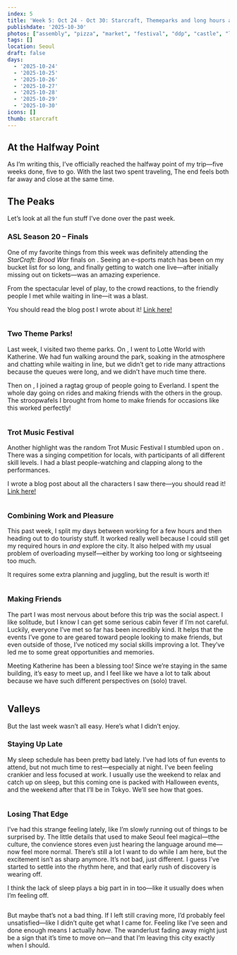 ```yaml
---
index: 5
title: 'Week 5: Oct 24 - Oct 30: Starcraft, Themeparks and long hours at work.'
publishdate: '2025-10-30'
photos: ["assembly", "pizza", "market", "festival", "ddp", "castle", "lotte", "starcraft", "winner", "group", "tigers", "rollercoaster", "fireworks", "desk","jokbal", "work", "unforgiven"]
tags: []
location: Seoul
draft: false
days:
  - '2025-10-24'
  - '2025-10-25'
  - '2025-10-26'
  - '2025-10-27'
  - '2025-10-28'
  - '2025-10-29'
  - '2025-10-30'
icons: []
thumb: starcraft
---
```

## At the Halfway Point
As I’m writing this, I’ve officially reached the halfway point of my trip—five weeks done, five to go. With the last two spent traveling, The end feels both far away and close at the same time.  

## The Peaks
Let’s look at all the fun stuff I’ve done over the past week.  

### ASL Season 20 – Finals
One of my favorite things from this week was definitely attending the *StarCraft: Brood War* finals on <Sun>. Seeing an e-sports match has been on my bucket list for so long, and finally getting to watch one live—after initially missing out on tickets—was an amazing experience.  

From the spectacular level of play, to the crowd reactions, to the friendly people I met while waiting in line—it was a blast.  

You should read the blog post I wrote about it! [Link here!](../blogs/starcraft-broodwar)

<Img starcraft desc="Game on!">

### Two Theme Parks!
Last week, I visited two theme parks. On <Sun>, I went to Lotte World with Katherine. We had fun walking around the park, soaking in the atmosphere and chatting while waiting in line, but we didn’t get to ride many attractions because the queues were long, and we didn’t have much time there.

Then on <Mon>, I joined a ragtag group of people going to Everland. I spent the whole day going on rides and making friends with the others in the group. The stroopwafels I brought from home to make friends for occasions like this worked perfectly!  

<Img rollercoaster desc="Wheeee!!!">

### Trot Music Festival
Another highlight was the random Trot Music Festival I stumbled upon on <Sat>. There was a singing competition for locals, with participants of all different skill levels. I had a blast people-watching and clapping along to the performances.  

I wrote a blog post about all the characters I saw there—you should read it! [Link here!](../blogs/trot-festival)

<Img festival desc="Foot loose!">

### Combining Work and Pleasure
This past week, I split my days between working for a few hours and then heading out to do touristy stuff. It worked really well because I could still get my required hours in *and* explore the city. It also helped with my usual problem of overloading myself—either by working too long or sightseeing too much.  

It requires some extra planning and juggling, but the result is worth it!  

<Img assembly desc="Running and sightseeing—now that’s efficiency!">

### Making Friends
The part I was most nervous about before this trip was the social aspect. I like solitude, but I know I can get some serious cabin fever if I’m not careful. Luckily, everyone I’ve met so far has been incredibly kind. It helps that the events I’ve gone to are geared toward people looking to make friends, but even outside of those, I’ve noticed my social skills improving a lot. They’ve led me to some great opportunities and memories.  

Meeting Katherine has been a blessing too! Since we’re staying in the same building, it’s easy to meet up, and I feel like we have a lot to talk about because we have such different perspectives on (solo) travel.  

<Img jokbal desc="You can only order portions for two here—so I bring Katherine along.">

## Valleys
But the last week wasn’t all easy. Here’s what I didn’t enjoy.  

### Staying Up Late
My sleep schedule has been pretty bad lately. I’ve had lots of fun events to attend, but not much time to rest—especially at night. I’ve been feeling crankier and less focused at work. I usually use the weekend to relax and catch up on sleep, but this coming one is packed with Halloween events, and the weekend after that I’ll be in Tokyo. We’ll see how that goes.  

<Img fireworks desc="Watching the fireworks was nice, but the two-hour commute back meant I didn’t get to bed until midnight.">

### Losing That Edge
I’ve had this strange feeling lately, like I’m slowly running out of things to be surprised by. The little details that used to make Seoul feel magical—tthe culture, the convience stores even just hearing the language around me—now feel more normal. There’s still a lot I want to do while I am here, but the excitement isn’t as sharp anymore. It’s not bad, just different. I guess I’ve started to settle into the rhythm here, and that early rush of discovery is wearing off.

I think the lack of sleep plays a big part in in too—like it usually does when I’m feeling off.  

<Img desk desc="Also—and I never thought I’d say this—but I’m getting pretty tired of convenience store gimbaps.">

But maybe that’s not a bad thing. If I left still craving more, I’d probably feel unsatisfied—like I didn’t quite get what I came for. Feeling like I’ve seen and done enough means I actually *have*. The wanderlust fading away might just be a sign that it’s time to move on—and that I’m leaving this city exactly when I should.